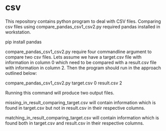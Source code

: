 # csv
This repository contains python program to deal with CSV files. 
Comparing csv files using compare_pandas_csv1_csv2.py required pandas installed in workstation.

pip install pandas

compare_pandas_csv1_csv2.py require four commandline argument to compare two csv files.
Lets assume we have a target.csv file with information in column 0 which need to be compared with a result.csv file with information in column 2.
Then the program should run in the approach outlined below:

 compare_pandas_csv1_csv2.py target.csv 0 result.csv 2

Running this command will produce two output files.

missing_in_result_comparing_target.csv will contain information which is found in target.csv but not in result.csv in their respective columns.

matching_in_result_comparing_target.csv will contain information which is found both in target.csv and result.csv in their respective columns.




